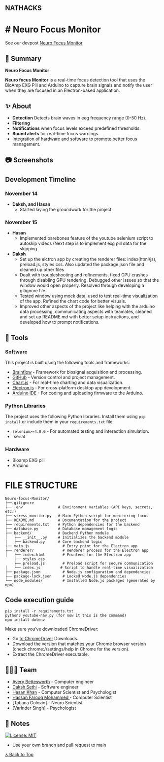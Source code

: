 
<a name=top></a>
## NATHACKS
# # Neuro Focus Monitor


See our devpost [Neuro Focus Monitor](https://devpost.com/software/neuro-stress-monitor)

## 📑 Summary

**Neuro Focus Monitor** 

**Neuro focus Monitor** is a real-time focus detection tool that uses the BioAmp EXG Pill and Arduino to capture brain signals and notify the user when they are focused in an Electron-based application.



## ✨ About
- **Detection** Detects brain waves in eeg frequency range (0-50 Hz).
- **Filtering** 
- **Notifications** when focus levels exceed predefined thresholds.
- **Sound alerts** for real-time focus warnings.
- Integration of hardware and software to promote better focus management.



## 📷 Screenshots



## Development Timeline
### November 14
- **Daksh, and Hasan**
  - Started laying the groundwork for the project
### November 15
- **Hasan**
  - Implemented barebones feature of the youtube selenium script to autoskip videos (Next step is to implement exg pill data for the skipping
- **Daksh**
  - Set up the elctron app by creating the renderer files: index(html/js), preload.js, styles.css. Also updated the package.json file and cleaned up other files
  - Dealt with troubleshooting and refinements, fixed GPU crashes through disabling GPU rendering. Debugged other issues so that the window would open properly. Resolved through developing a gitignore file. 
  - Tested window using mock data, used to test real-time visualization of the app. Refined the chart code for better visuals. 
  - Improved other aspects of the project like helping with the arduino data processing, communicating aspects with teamates, cleaned and set up README.md with better setup instructions, and developed how to prompt notifications. 


## 🔨 Tools

### Software

This project is built using the following tools and frameworks:

* [Brainflow](https://brainflow.org/) - Framework for biosignal acquisition and processing.
* [GitHub](https://www.github.com) - Version control and project management.
* [Chart.js](https://www.chartjs.org/) - For real-time charting and data visualization.
* [Electron.js](https://www.electronjs.org/) - For cross-platform desktop app development.
* [Arduino IDE](https://www.arduino.cc/) - For coding and uploading firmware to the Arduino.

### Python Libraries

The project uses the following Python libraries. Install them using `pip install` or include them in your `requirements.txt` file:

* `selenium>=4.0.0` - For automated testing and interaction simulation.
* `serial



### Hardware

* Bioamp EXG pill
* Arduino

# FILE STRUCTURE
```
Neuro-focus-Monitor/
├──.gitignore
├── .env                # Environment variables (API keys, secrets, etc.)
├── stress_monitor.py   # Main Python script for monitoring focus
├── README.md           # Documentation for the project
├── requirements.txt    # Python dependencies for the backend
├── database.py         # Database management logic
├── backend/            # Backend Python module
│   ├── __init__.py     # Initializes the backend module
|   ├── backend.py      # Core backend logic
├── main.js               # Entry point for the Electron app
├── renderer/             # Renderer process for the Electron app
│   ├── index.html        # Frontend for the Electron app
    ├── styles.css
    ├── preload.js        # Preload script for secure communication
│   └── index.js         # Script to handle real-time visualization
├── package.json          # Node.js configuration and dependencies
├── package-lock.json     # Locked Node.js dependencies
└── node_modules/         # Installed Node.js packages (generated by npm)

```

## Code execution guide
```
pip install -r requirements.txt
python3 youtube-nav.py (for now it this is the command)
npm install dotenv

```
Make sure you’ve downloaded ChromeDriver:
*  Go [to ChromeDriver](https://developer.chrome.com/docs/chromedriver/downloads) Downloads.
*  Download the version that matches your Chrome browser version (check chrome://settings/help in Chrome for the version).
*  Extract the ChromeDriver executable.

## 👨‍👧‍👧 Team

<!--- put your links here --->

* [Avery Bettesworth](https://github.com/Betts6430) - Computer engineer
* [Daksh Sethi](https://github.com/daksh3333) - Software engineer
* [Hasan Khan](https://osu.github.io/portfolio/) - Computer Scientist and Psychologist 
* [Hassan Farooq Mohammed ](https://github.com/osu) - Computer Scientist
* [Tatjana Golovin] - Neuro Scientist
* [Varinder Singh] - Psychologist


## 📰 Notes

[![License: MIT](https://img.shields.io/badge/License-MIT-blue.svg)](https://opensource.org/licenses/MIT)

* Use your own branch and pull request to main

[🔝 Back to Top](#top)
